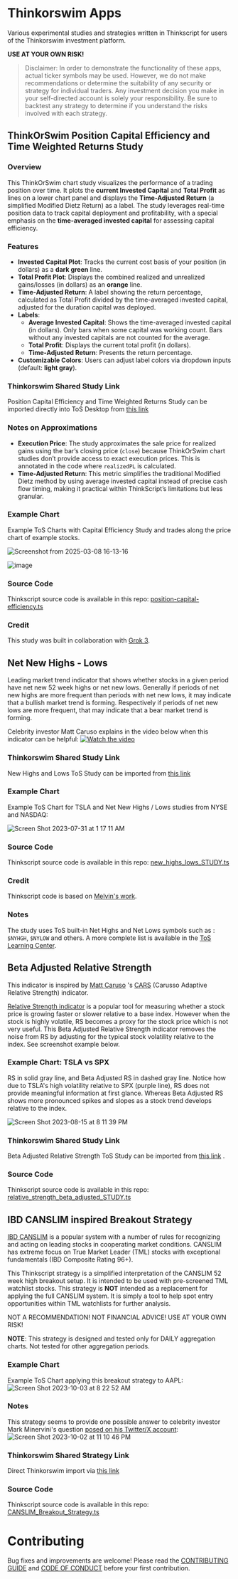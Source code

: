 # Thinkorswim Apps

Various experimental studies and strategies written in Thinkscript for users of the Thinkorswim investment platform. 


**USE AT YOUR OWN RISK!**
> Disclaimer: In order to demonstrate the functionality of these apps, actual ticker symbols may be used. However, we do not make recommendations or determine the suitability of any security or strategy for individual traders. Any investment decision you make in your self-directed account is solely your responsibility. Be sure to backtest any strategy to determine if you understand the risks involved with each strategy.


## ThinkOrSwim Position Capital Efficiency and Time Weighted Returns Study

### Overview

This ThinkOrSwim chart study visualizes the performance of a trading position over time. It plots the **current Invested Capital** and **Total Profit** as lines on a lower chart panel and displays the **Time-Adjusted Return** (a simplified Modified Dietz Return) as a label. The study leverages real-time position data to track capital deployment and profitability, with a special emphasis on the **time-averaged invested capital** for assessing capital efficiency.

### Features
- **Invested Capital Plot**: Tracks the current cost basis of your position (in dollars) as a **dark green** line.
- **Total Profit Plot**: Displays the combined realized and unrealized gains/losses (in dollars) as an **orange** line.
- **Time-Adjusted Return**: A label showing the return percentage, calculated as Total Profit divided by the time-averaged invested capital, adjusted for the duration capital was deployed.
- **Labels**:
  - **Average Invested Capital**: Shows the time-averaged invested capital (in dollars). Only bars when some capital was working count. Bars without any invested capitals are not counted for the average.
  - **Total Profit**: Displays the current total profit (in dollars).
  - **Time-Adjusted Return**: Presents the return percentage.
- **Customizable Colors**: Users can adjust label colors via dropdown inputs (default: **light gray**).

### Thinkorswim Shared Study Link

Position Capital Efficiency and Time Weighted Returns Study can be imported directly into ToS Desktop from [this link](http://tos.mx/!4UQxYgd7)

### Notes on Approximations
- **Execution Price**: The study approximates the sale price for realized gains using the bar’s closing price (`close`) because ThinkOrSwim chart studies don’t provide access to exact execution prices. This is annotated in the code where `realizedPL` is calculated.
- **Time-Adjusted Return**: This metric simplifies the traditional Modified Dietz method by using average invested capital instead of precise cash flow timing, making it practical within ThinkScript’s limitations but less granular.

### Example Chart

Example ToS Charts with Capital Efficiency Study and trades along the price chart of example stocks.

![Screenshot from 2025-03-08 16-13-16](https://github.com/user-attachments/assets/d6363c19-3cbc-4076-8898-165fe13bf004)

![image](https://github.com/user-attachments/assets/fa0c46cf-b7f6-4c70-ae00-ef6849ce0172)


### Source Code

Thinkscript source code is available in this repo: [position-capital-efficiency.ts](position-capital-efficiency.ts)

### Credit

This study was built in collaboration with [Grok 3](https://grok.com/).

## Net New Highs - Lows

Leading market trend indicator that shows whether stocks in a given period have net new 52 week highs or net new lows. Generally if periods of net new highs are more frequent than periods with net new lows, it may indicate that a bullish market trend is forming. Respectively if periods of net new lows are more frequent, that may indicate that a bear market trend is forming.

Celebrity investor Matt Caruso explains in the video below when this indicator can be helpful:
[![Watch the video](http://i3.ytimg.com/vi/wrNSOfE4AO8/hqdefault.jpg)](https://youtu.be/wrNSOfE4AO8)

### Thinkorswim Shared Study Link

New Highs and Lows ToS Study can be imported from [this link](https://tos.mx/T9NuyZc)

### Example Chart

Example ToS Chart for TSLA and Net New Highs / Lows studies from NYSE and NASDAQ:

![Screen Shot 2023-07-31 at 1 17 11 AM](https://github.com/ivelin/thinkorswim-apps/assets/2234901/1632137b-2cb3-4932-816c-89f2f64eaa45)

### Source Code

Thinkscript source code is available in this repo: [new_highs_lows_STUDY.ts](new_highs_lows_STUDY.ts)

### Credit
Thinkscript code is based on [Melvin's work](https://thinkscript101.com/new-highs-new-lows-indicator-thinkorswim/).

### Notes
The study uses ToS built-in Net Highs and Net Lows symbols such as : `$NYHGH`, `$NYLOW` and others. A more complete list is available in the [ToS Learning Center](https://tlc.thinkorswim.com/center/release/rel-07-20-2013).

## Beta Adjusted Relative Strength

This indicator is inspired by [Matt Caruso](https://twitter.com/Trader_mcaruso) 's [CARS](https://www.carusoinsights.com/cars/) (Carusso Adaptive Relative Strength) indicator.

[Relative Strength indicator](https://tlc.thinkorswim.com/center/reference/Tech-Indicators/studies-library/R-S/RelativeStrength) is a popular tool for measuring whether a stock price is growing faster or slower relative to a base index. However when the stock is highly volatile, RS becomes a proxy for the stock price which is not very useful. This Beta Adjusted Relative Strength indicator removes the noise from RS by adjusting for the typical stock volatility relative to the index. See screenshot example below.

### Example Chart: TSLA vs SPX

RS in solid gray line, and Beta Adjusted RS in dashed gray line. Notice how due to TSLA's high volatility relative to SPX (purple line), RS does not provide meaningful information at first glance. Whereas Beta Adjusted RS shows more pronounced spikes and slopes as a stock trend develops relative to the index.
 
![Screen Shot 2023-08-15 at 8 11 39 PM](https://github.com/ivelin/thinkorswim-apps/assets/2234901/cc03d571-c01f-48d2-9624-92750f5aafcd)


### Thinkorswim Shared Study Link

Beta Adjusted Relative Strength ToS Study can be imported from [this link](https://tos.mx/ScdmpVq) .

### Source Code

Thinkscript source code is available in this repo: [relative_strength_beta_adjusted_STUDY.ts](relative_strength_beta_adjusted_STUDY.ts)


## IBD CANSLIM inspired Breakout Strategy

[IBD CANSLIM](https://www.investors.com/ibd-university/can-slim/) is a popular system with a number of rules for recognizing and acting on leading stocks in cooperating market conditions. 
CANSLIM has extreme focus on True Market Leader (TML) stocks with exceptional fundamentals (IBD Composite Rating 96+).

This Thinkscript strategy is a simplified interpretation of the CANSLIM 52 week high breakout setup. It is intended to be used with pre-screened TML watchlist stocks.
This strategy is **NOT** intended as a replacement for applying the full CANSLIM system. 
It is simply a tool to help spot entry opportunities within TML watchlists for further analysis. 

NOT A RECOMMENDATION! NOT FINANCIAL ADVICE! USE AT YOUR OWN RISK!

**NOTE**: This strategy is designed and tested only for DAILY aggregation charts. Not tested for other aggregation periods.

### Example Chart

Example ToS Chart applying this breakout strategy to AAPL:
![Screen Shot 2023-10-03 at 8 22 52 AM](https://github.com/ivelin/thinkorswim-apps/assets/2234901/5120cde3-8e63-4650-883e-8520221bbbdf)

### Notes

This strategy seems to provide one possible answer to celebrity investor Mark Minervini's question [posed on his Twitter/X account](https://twitter.com/markminervini/status/1486031846957883393?lang=en):
![Screen Shot 2023-10-02 at 11 10 46 PM](https://github.com/ivelin/thinkorswim-apps/assets/2234901/b988466e-a78b-4f92-92eb-343115b391fe)

### Thinkorswim Shared Strategy Link

Direct Thinkorswim import via [this link](https://tos.mx/dz9WBvo)

### Source Code

Thinkscript source code is available in this repo: [CANSLIM_Breakout_Strategy.ts](CANSLIM_Breakout_Strategy.ts)

# Contributing

Bug fixes and improvements are welcome! Please read the [CONTRIBUTING GUIDE](CONTRIBUTING.md) and [CODE OF CONDUCT](CODE_OF_CONDUCT.md) before your first contribution.
